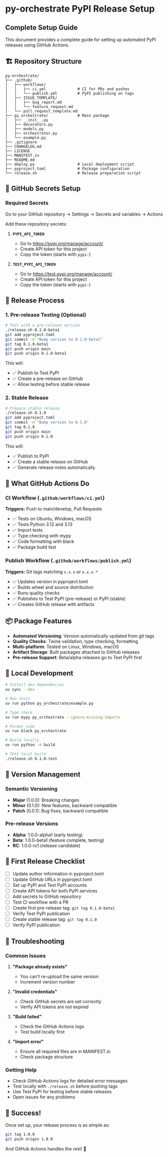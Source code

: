 # py-orchestrate PyPI Release Setup

## Complete Setup Guide

This document provides a complete guide for setting up automated PyPI releases using GitHub Actions.

## 🏗️ Repository Structure

```
py-orchestrate/
├── .github/
│   ├── workflows/
│   │   ├── ci.yml              # CI for PRs and pushes
│   │   └── publish.yml         # PyPI publishing on tags
│   ├── ISSUE_TEMPLATE/
│   │   ├── bug_report.md
│   │   └── feature_request.md
│   └── pull_request_template.md
├── py_orchestrate/             # Main package
│   ├── __init__.py
│   ├── decorators.py
│   ├── models.py
│   ├── orchestrator.py
│   └── example.py
├── .gitignore
├── CHANGELOG.md
├── LICENSE
├── MANIFEST.in
├── README.md
├── deploy.py                   # Local deployment script
├── pyproject.toml              # Package configuration
└── release.sh                  # Release preparation script
```

## 🔐 GitHub Secrets Setup

### Required Secrets

Go to your GitHub repository → Settings → Secrets and variables → Actions

Add these repository secrets:

1. **`PYPI_API_TOKEN`**
   - Go to https://pypi.org/manage/account/
   - Create API token for this project
   - Copy the token (starts with `pypi-`)

2. **`TEST_PYPI_API_TOKEN`**
   - Go to https://test.pypi.org/manage/account/
   - Create API token for this project
   - Copy the token (starts with `pypi-`)

## 🚀 Release Process

### 1. Pre-release Testing (Optional)

```bash
# Test with a pre-release version
./release.sh 0.1.0-beta1
git add pyproject.toml
git commit -m "Bump version to 0.1.0-beta1"
git tag 0.1.0-beta1
git push origin main
git push origin 0.1.0-beta1
```

This will:
- ✅ Publish to Test PyPI
- ✅ Create a pre-release on GitHub
- ✅ Allow testing before stable release

### 2. Stable Release

```bash
# Prepare stable release
./release.sh 0.1.0
git add pyproject.toml
git commit -m "Bump version to 0.1.0"
git tag 0.1.0
git push origin main
git push origin 0.1.0
```

This will:
- ✅ Publish to PyPI
- ✅ Create a stable release on GitHub
- ✅ Generate release notes automatically

## 🤖 What GitHub Actions Do

### CI Workflow (`.github/workflows/ci.yml`)
**Triggers:** Push to main/develop, Pull Requests
- ✅ Tests on Ubuntu, Windows, macOS
- ✅ Tests Python 3.12 and 3.13
- ✅ Import tests
- ✅ Type checking with mypy
- ✅ Code formatting with black
- ✅ Package build test

### Publish Workflow (`.github/workflows/publish.yml`)
**Triggers:** Git tags matching `x.x.x` or `x.x.x-*`
- ✅ Updates version in pyproject.toml
- ✅ Builds wheel and source distribution  
- ✅ Runs quality checks
- ✅ Publishes to Test PyPI (pre-release) or PyPI (stable)
- ✅ Creates GitHub release with artifacts

## 📦 Package Features

- **Automated Versioning**: Version automatically updated from git tags
- **Quality Checks**: Twine validation, type checking, formatting
- **Multi-platform**: Tested on Linux, Windows, macOS
- **Artifact Storage**: Built packages attached to GitHub releases
- **Pre-release Support**: Beta/alpha releases go to Test PyPI first

## 🔧 Local Development

```bash
# Install dev dependencies
uv sync --dev

# Run tests
uv run python py_orchestrate/example.py

# Type check
uv run mypy py_orchestrate --ignore-missing-imports

# Format code
uv run black py_orchestrate

# Build locally
uv run python -m build

# Test local build
./release.sh 0.1.0-test
```

## 📝 Version Management

### Semantic Versioning
- **Major** (1.0.0): Breaking changes
- **Minor** (0.1.0): New features, backward compatible
- **Patch** (0.0.1): Bug fixes, backward compatible

### Pre-release Versions
- **Alpha**: 1.0.0-alpha1 (early testing)
- **Beta**: 1.0.0-beta1 (feature complete, testing)
- **RC**: 1.0.0-rc1 (release candidate)

## 🎯 First Release Checklist

- [ ] Update author information in pyproject.toml
- [ ] Update GitHub URLs in pyproject.toml
- [ ] Set up PyPI and Test PyPI accounts
- [ ] Create API tokens for both PyPI services
- [ ] Add secrets to GitHub repository
- [ ] Test CI workflow with a PR
- [ ] Create first pre-release tag: `git tag 0.1.0-beta1`
- [ ] Verify Test PyPI publication
- [ ] Create stable release tag: `git tag 0.1.0`
- [ ] Verify PyPI publication

## 🐛 Troubleshooting

### Common Issues

1. **"Package already exists"**
   - You can't re-upload the same version
   - Increment version number

2. **"Invalid credentials"**
   - Check GitHub secrets are set correctly
   - Verify API tokens are not expired

3. **"Build failed"**
   - Check the GitHub Actions logs
   - Test build locally first

4. **"Import error"**
   - Ensure all required files are in MANIFEST.in
   - Check package structure

### Getting Help

- Check GitHub Actions logs for detailed error messages
- Test locally with `./release.sh` before pushing tags
- Use Test PyPI for testing before stable releases
- Open issues for any problems

## 🎉 Success!

Once set up, your release process is as simple as:

```bash
git tag 1.0.0
git push origin 1.0.0
```

And GitHub Actions handles the rest! 🚀